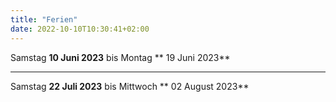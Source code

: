 ```yaml
---
title: "Ferien"
date: 2022-10-10T10:30:41+02:00
---
```

Samstag **10 Juni 2023** bis Montag ** 19 Juni 2023**
________________________________________________________________________________________________________________________________________________________

Samstag **22 Juli 2023** bis Mittwoch ** 02 August 2023**
